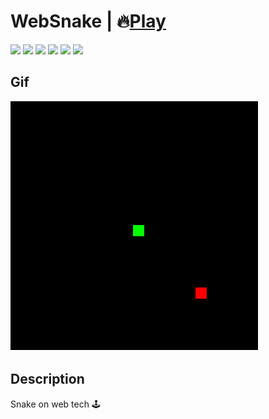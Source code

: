 # WebSnake | 🔥[Play](https://zalexanninev15.github.io/WebSnake/)

[![](https://img.shields.io/badge/platforms-All_with_Internet-27282D.svg)](https://github.com/Zalexanninev15/WebSnake)
[![](https://img.shields.io/badge/written_on-HTML-E34F26.svg?logo=html5)](https://github.com/Zalexanninev15/WebSnake)
[![](https://img.shields.io/badge/release-v1.0-blue.svg)](https://github.com/Zalexanninev15/WebSnake)
[![](https://img.shields.io/github/last-commit/Zalexanninev15/WebSnake)](https://github.com/Zalexanninev15/WebSnake/commits/main)
[![](https://img.shields.io/badge/license-GPLv3-ligthgreen.svg)](LICENSE)
[![](https://img.shields.io/badge/donate-Buy_Me_a_Coffee-F94400.svg)](https://zalexanninev15.jimdofree.com/buy-me-a-coffee)

## Gif

![alt](https://github.com/Zalexanninev15/WebSnake/blob/main/demo.gif)

## Description
Snake on web tech 🕹️
